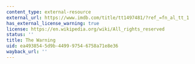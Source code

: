 ```yaml
---
content_type: external-resource
external_url: https://www.imdb.com/title/tt1497481/?ref_=fn_al_tt_1
has_external_license_warning: true
license: https://en.wikipedia.org/wiki/All_rights_reserved
status: ''
title: The Warning
uid: ea493854-5d9b-4499-9754-6758a71e8e36
wayback_url: ''
---
```

